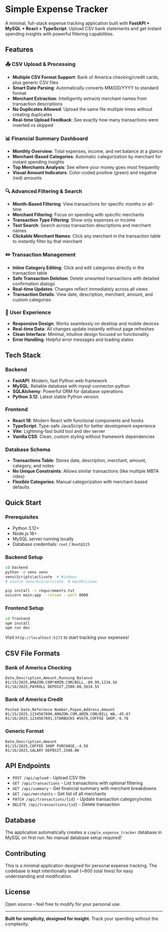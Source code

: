 # Simple Expense Tracker

A minimal, full-stack expense tracking application built with **FastAPI + MySQL + React + TypeScript**. Upload CSV bank statements and get instant spending insights with powerful filtering capabilities.

## Features

### 📤 CSV Upload & Processing
- **Multiple CSV Format Support**: Bank of America checking/credit cards, plus generic CSV files
- **Smart Date Parsing**: Automatically converts MM/DD/YYYY to standard format
- **Merchant Extraction**: Intelligently extracts merchant names from transaction descriptions
- **No Duplicates Allowed**: Upload the same file multiple times without creating duplicates
- **Real-time Upload Feedback**: See exactly how many transactions were inserted vs skipped

### 📊 Financial Summary Dashboard
- **Monthly Overview**: Total expenses, income, and net balance at a glance
- **Merchant-Based Categories**: Automatic categorization by merchant for instant spending insights
- **Top Merchants Analysis**: See where your money goes most frequently
- **Visual Amount Indicators**: Color-coded positive (green) and negative (red) amounts

### 🔍 Advanced Filtering & Search
- **Month-Based Filtering**: View transactions for specific months or all-time
- **Merchant Filtering**: Focus on spending with specific merchants
- **Transaction Type Filtering**: Show only expenses or income
- **Text Search**: Search across transaction descriptions and merchant names
- **Clickable Merchant Names**: Click any merchant in the transaction table to instantly filter by that merchant

### ✏️ Transaction Management
- **Inline Category Editing**: Click and edit categories directly in the transaction table
- **Safe Transaction Deletion**: Delete unwanted transactions with detailed confirmation dialogs
- **Real-time Updates**: Changes reflect immediately across all views
- **Transaction Details**: View date, description, merchant, amount, and custom categories

### 🎯 User Experience
- **Responsive Design**: Works seamlessly on desktop and mobile devices
- **Real-time Data**: All changes update instantly without page refreshes
- **Clean Interface**: Minimal, intuitive design focused on functionality
- **Error Handling**: Helpful error messages and loading states

## Tech Stack

### Backend
- **FastAPI**: Modern, fast Python web framework
- **MySQL**: Reliable database with mysql-connector-python
- **SQLAlchemy**: Powerful ORM for database operations
- **Python 3.12**: Latest stable Python version

### Frontend
- **React 18**: Modern React with functional components and hooks
- **TypeScript**: Type-safe JavaScript for better development experience
- **Vite**: Lightning-fast build tool and dev server
- **Vanilla CSS**: Clean, custom styling without framework dependencies

### Database Schema
- **Transactions Table**: Stores date, description, merchant, amount, category, and notes
- **No Unique Constraints**: Allows similar transactions (like multiple MBTA rides)
- **Flexible Categories**: Manual categorization with merchant-based defaults

## Quick Start

### Prerequisites
- Python 3.12+
- Node.js 16+
- MySQL server running locally
- Database credentials: `root` / `Root@123`

### Backend Setup
```bash
cd backend
python -m venv venv
venv\Scripts\activate  # Windows
# source venv/bin/activate  # macOS/Linux

pip install -r requirements.txt
uvicorn main:app --reload --port 8000
```

### Frontend Setup
```bash
cd frontend
npm install
npm run dev
```

Visit `http://localhost:5173` to start tracking your expenses!

## CSV File Formats

### Bank of America Checking
```csv
Date,Description,Amount,Running Balance
01/15/2025,AMAZON.COM*AMZN.COM/BILL,-89.99,1234.56
01/16/2025,PAYROLL DEPOSIT,2500.00,3634.55
```

### Bank of America Credit
```csv
Posted Date,Reference Number,Payee,Address,Amount
01/15/2025,1234567890,AMAZON.COM,AMZN.COM/BILL WA,-45.67
01/16/2025,1234567891,STARBUCKS #5678,COFFEE SHOP,-6.78
```

### Generic Format
```csv
Date,Description,Amount
01/15/2025,COFFEE SHOP PURCHASE,-4.50
01/16/2025,SALARY DEPOSIT,2500.00
```

## API Endpoints

- `POST /api/upload` - Upload CSV file
- `GET /api/transactions` - List transactions with optional filtering
- `GET /api/summary` - Get financial summary with merchant breakdowns
- `GET /api/merchants` - Get list of all merchants
- `PATCH /api/transactions/{id}` - Update transaction category/notes
- `DELETE /api/transactions/{id}` - Delete transaction

## Database

The application automatically creates a `simple_expense_tracker` database in MySQL on first run. No manual database setup required!

## Contributing

This is a minimal application designed for personal expense tracking. The codebase is kept intentionally small (~600 total lines) for easy understanding and modification.

## License

Open source - feel free to modify for your personal use.

---

**Built for simplicity, designed for insight.** Track your spending without the complexity.